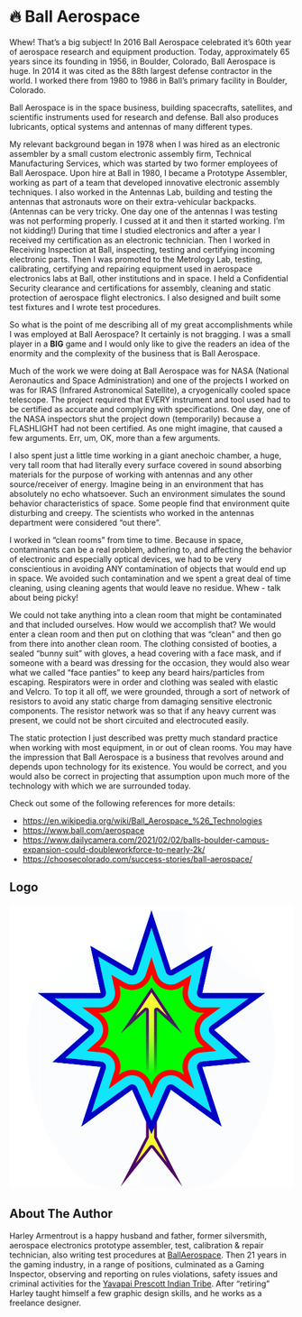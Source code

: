# 🔥 Ball Aerospace

Whew! That’s a big subject! In 2016 Ball Aerospace celebrated it’s 60th year of
aerospace research and equipment production. Today, approximately 65 years since
its founding in 1956, in Boulder, Colorado, Ball Aerospace is huge. In 2014 it
was cited as the 88th largest defense contractor in the world. I worked there
from 1980 to 1986 in Ball’s primary facility in Boulder, Colorado.

Ball Aerospace is in the space business, building spacecrafts, satellites, and
scientific instruments used for research and defense. Ball also produces
lubricants, optical systems and antennas of many different types.

My relevant background began in 1978 when I was hired as an electronic assembler
by a small custom electronic assembly firm, Technical Manufacturing Services,
which was started by two former employees of Ball Aerospace. Upon hire at Ball
in 1980, I became a Prototype Assembler, working as part of a team that
developed innovative electronic assembly techniques. I also worked in the
Antennas Lab, building and testing the antennas that astronauts wore on their
extra-vehicular backpacks. (Antennas can be very tricky. One day one of the
antennas I was testing was not performing properly. I cussed at it and then it
started working. I’m not kidding!) During that time I studied electronics and
after a year I received my certification as an electronic technician. Then I
worked in Receiving Inspection at Ball, inspecting, testing and certifying
incoming electronic parts. Then I was promoted to the Metrology Lab, testing,
calibrating, certifying and repairing equipment used in aerospace electronics
labs at Ball, other institutions and in space. I held a Confidential Security
clearance and certifications for assembly, cleaning and static protection of
aerospace flight electronics. I also designed and built some test fixtures and I
wrote test procedures.

So what is the point of me describing all of my great accomplishments while I
was employed at Ball Aerospace? It certainly is not bragging. I was a small
player in a **BIG** game and I would only like to give the readers an idea of
the enormity and the complexity of the business that is Ball Aerospace.

Much of the work we were doing at Ball Aerospace was for NASA (National
Aeronautics and Space Administration) and one of the projects I worked on was
for IRAS (Infrared Astronomical Satellite), a cryogenically cooled space
telescope. The project required that EVERY instrument and tool used had to be
certified as accurate and complying with specifications. One day, one of the
NASA inspectors shut the project down (temporarily) because a FLASHLIGHT had not
been certified. As one might imagine, that caused a few arguments. Err, um, OK,
more than a few arguments.

I also spent just a little time working in a giant anechoic chamber, a huge,
very tall room that had literally every surface covered in sound absorbing
materials for the purpose of working with antennas and any other source/receiver
of energy. Imagine being in an environment that has absolutely no echo
whatsoever. Such an environment simulates the sound behavior characteristics of
space. Some people find that environment quite disturbing and creepy. The
scientists who worked in the antennas department were considered “out there”.

I worked in “clean rooms” from time to time. Because in space, contaminants can
be a real problem, adhering to, and affecting the behavior of electronic and
especially optical devices, we had to be very conscientious in avoiding ANY
contamination of objects that would end up in space. We avoided such
contamination and we spent a great deal of time cleaning, using cleaning agents
that would leave no residue. Whew - talk about being picky!

We could not take anything into a clean room that might be contaminated and that
included ourselves. How would we accomplish that? We would enter a clean room
and then put on clothing that was “clean” and then go from there into another
clean room. The clothing consisted of booties, a sealed “bunny suit” with
gloves, a head covering with a face mask, and if someone with a beard was
dressing for the occasion, they would also wear what we called “face panties” to
keep any beard hairs/particles from escaping. Respirators were in order and
clothing was sealed with elastic and Velcro. To top it all off, we were
grounded, through a sort of network of resistors to avoid any static charge from
damaging sensitive electronic components. The resistor network was so that if
any heavy current was present, we could not be short circuited and electrocuted
easily.

The static protection I just described was pretty much standard practice when
working with most equipment, in or out of clean rooms. You may have the
impression that Ball Aerospace is a business that revolves around and depends
upon technology for its existence. You would be correct, and you would also be
correct in projecting that assumption upon much more of the technology with
which we are surrounded today.

Check out some of the following references for more details:

- <https://en.wikipedia.org/wiki/Ball_Aerospace_%26_Technologies>
- <https://www.ball.com/aerospace>
- <https://www.dailycamera.com/2021/02/02/balls-boulder-campus-expansion-could-doubleworkforce-to-nearly-2k/>
- <https://choosecolorado.com/success-stories/ball-aerospace/>

## Logo

![Ball Aerospace](_static/images/ball-aerospace/ball-aerospace-logo.png)

## About The Author

Harley Armentrout is a happy husband and father, former silversmith, aerospace
electronics prototype assembler, test, calibration & repair technician, also
writing test procedures at [BallAerospace](https://www.ball.com/aerospace). Then
21 years in the gaming industry, in a range of positions, culminated as a Gaming
Inspector, observing and reporting on rules violations, safety issues and
criminal activities for the
[Yavapai Prescott Indian Tribe](https://buckyscasino.com/). After “retiring”
Harley taught himself a few graphic design skills, and he works as a freelance
designer.
